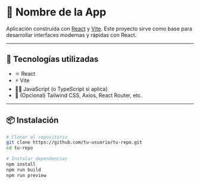 # 🧩 Nombre de la App

Aplicación construida con [React](https://reactjs.org/) y [Vite](https://vitejs.dev/). Este proyecto sirve como base para desarrollar interfaces modernas y rápidas con React.

---

## 🚀 Tecnologías utilizadas

- ⚛️ React
- ⚡ Vite
- 🧑‍💻 JavaScript (o TypeScript si aplica)
- 💅 (Opcional) Tailwind CSS, Axios, React Router, etc.


---

## 📦 Instalación

```bash
# Clonar el repositorio
git clone https://github.com/tu-usuario/tu-repo.git
cd tu-repo

# Instalar dependencias
npm install
npm run build
npm run preview
